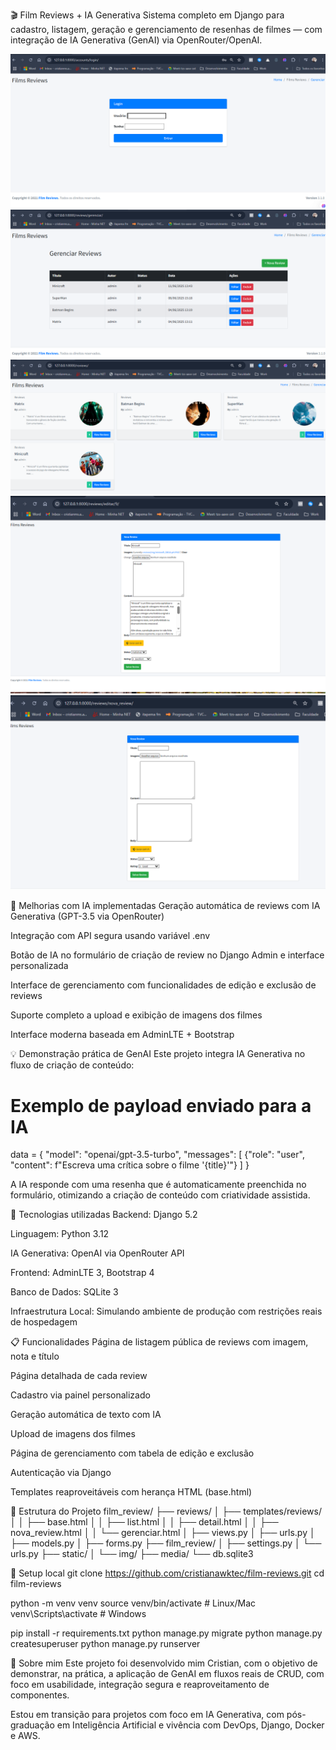 🎬 Film Reviews + IA Generativa
Sistema completo em Django para cadastro, listagem, geração e gerenciamento de resenhas de filmes — com integração de IA Generativa (GenAI) via OpenRouter/OpenAI.

![img_7.png](img_7.png)
![img_6.png](img_6.png)
![img_3.png](img_3.png)
![img_4.png](img_4.png)
![img_5.png](img_5.png)

🚀 Melhorias com IA implementadas
Geração automática de reviews com IA Generativa (GPT-3.5 via OpenRouter)

Integração com API segura usando variável .env

Botão de IA no formulário de criação de review no Django Admin e interface personalizada

Interface de gerenciamento com funcionalidades de edição e exclusão de reviews

Suporte completo a upload e exibição de imagens dos filmes

Interface moderna baseada em AdminLTE + Bootstrap

💡 Demonstração prática de GenAI
Este projeto integra IA Generativa no fluxo de criação de conteúdo:

# Exemplo de payload enviado para a IA
data = {
    "model": "openai/gpt-3.5-turbo",
    "messages": [
        {"role": "user", "content": f"Escreva uma crítica sobre o filme '{title}'"}
    ]
}

A IA responde com uma resenha que é automaticamente preenchida no formulário, otimizando a criação de conteúdo com criatividade assistida.


🧪 Tecnologias utilizadas
Backend: Django 5.2

Linguagem: Python 3.12

IA Generativa: OpenAI via OpenRouter API

Frontend: AdminLTE 3, Bootstrap 4

Banco de Dados: SQLite 3

Infraestrutura Local: Simulando ambiente de produção com restrições reais de hospedagem

📋 Funcionalidades
Página de listagem pública de reviews com imagem, nota e título

Página detalhada de cada review

Cadastro via painel personalizado

Geração automática de texto com IA

Upload de imagens dos filmes

Página de gerenciamento com tabela de edição e exclusão

Autenticação via Django

Templates reaproveitáveis com herança HTML (base.html)



📁 Estrutura do Projeto
film_review/
├── reviews/
│   ├── templates/reviews/
│   │   ├── base.html
│   │   ├── list.html
│   │   ├── detail.html
│   │   ├── nova_review.html
│   │   └── gerenciar.html
│   ├── views.py
│   ├── urls.py
│   ├── models.py
│   ├── forms.py
├── film_review/
│   ├── settings.py
│   └── urls.py
├── static/
│   └── img/
├── media/
└── db.sqlite3


🧰 Setup local
git clone https://github.com/cristianawktec/film-reviews.git
cd film-reviews

python -m venv venv
source venv/bin/activate  # Linux/Mac
venv\Scripts\activate     # Windows

pip install -r requirements.txt
python manage.py migrate
python manage.py createsuperuser
python manage.py runserver


🧠 Sobre mim 
Este projeto foi desenvolvido mim Cristian, com o objetivo de demonstrar, na prática, a aplicação de GenAI em fluxos reais de CRUD, com foco em usabilidade, integração segura e reaproveitamento de componentes.

Estou em transição para projetos com foco em IA Generativa, com pós-graduação em Inteligência Artificial e vivência com DevOps, Django, Docker e AWS.